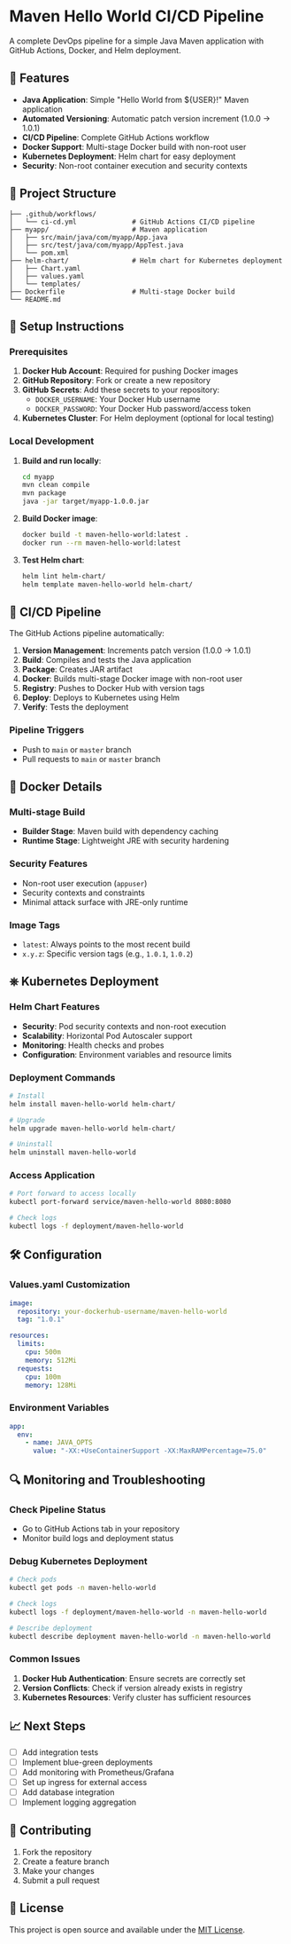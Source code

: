 # Maven Hello World CI/CD Pipeline

A complete DevOps pipeline for a simple Java Maven application with GitHub Actions, Docker, and Helm deployment.

## 🚀 Features

- **Java Application**: Simple "Hello World from ${USER}!" Maven application
- **Automated Versioning**: Automatic patch version increment (1.0.0 → 1.0.1)
- **CI/CD Pipeline**: Complete GitHub Actions workflow
- **Docker Support**: Multi-stage Docker build with non-root user
- **Kubernetes Deployment**: Helm chart for easy deployment
- **Security**: Non-root container execution and security contexts

## 📁 Project Structure

```
├── .github/workflows/
│   └── ci-cd.yml              # GitHub Actions CI/CD pipeline
├── myapp/                     # Maven application
│   ├── src/main/java/com/myapp/App.java
│   ├── src/test/java/com/myapp/AppTest.java
│   └── pom.xml
├── helm-chart/                # Helm chart for Kubernetes deployment
│   ├── Chart.yaml
│   ├── values.yaml
│   └── templates/
├── Dockerfile                 # Multi-stage Docker build
└── README.md
```

## 🔧 Setup Instructions

### Prerequisites

1. **Docker Hub Account**: Required for pushing Docker images
2. **GitHub Repository**: Fork or create a new repository
3. **GitHub Secrets**: Add these secrets to your repository:
   - `DOCKER_USERNAME`: Your Docker Hub username
   - `DOCKER_PASSWORD`: Your Docker Hub password/access token
4. **Kubernetes Cluster**: For Helm deployment (optional for local testing)

### Local Development

1. **Build and run locally**:
   ```bash
   cd myapp
   mvn clean compile
   mvn package
   java -jar target/myapp-1.0.0.jar
   ```

2. **Build Docker image**:
   ```bash
   docker build -t maven-hello-world:latest .
   docker run --rm maven-hello-world:latest
   ```

3. **Test Helm chart**:
   ```bash
   helm lint helm-chart/
   helm template maven-hello-world helm-chart/
   ```

## 🔄 CI/CD Pipeline

The GitHub Actions pipeline automatically:

1. **Version Management**: Increments patch version (1.0.0 → 1.0.1)
2. **Build**: Compiles and tests the Java application
3. **Package**: Creates JAR artifact
4. **Docker**: Builds multi-stage Docker image with non-root user
5. **Registry**: Pushes to Docker Hub with version tags
6. **Deploy**: Deploys to Kubernetes using Helm
7. **Verify**: Tests the deployment

### Pipeline Triggers

- Push to `main` or `master` branch
- Pull requests to `main` or `master` branch

## 🐳 Docker Details

### Multi-stage Build
- **Builder Stage**: Maven build with dependency caching
- **Runtime Stage**: Lightweight JRE with security hardening

### Security Features
- Non-root user execution (`appuser`)
- Security contexts and constraints
- Minimal attack surface with JRE-only runtime

### Image Tags
- `latest`: Always points to the most recent build
- `x.y.z`: Specific version tags (e.g., `1.0.1`, `1.0.2`)

## ⎈ Kubernetes Deployment

### Helm Chart Features
- **Security**: Pod security contexts and non-root execution
- **Scalability**: Horizontal Pod Autoscaler support
- **Monitoring**: Health checks and probes
- **Configuration**: Environment variables and resource limits

### Deployment Commands
```bash
# Install
helm install maven-hello-world helm-chart/

# Upgrade
helm upgrade maven-hello-world helm-chart/

# Uninstall
helm uninstall maven-hello-world
```

### Access Application
```bash
# Port forward to access locally
kubectl port-forward service/maven-hello-world 8080:8080

# Check logs
kubectl logs -f deployment/maven-hello-world
```

## 🛠️ Configuration

### Values.yaml Customization
```yaml
image:
  repository: your-dockerhub-username/maven-hello-world
  tag: "1.0.1"

resources:
  limits:
    cpu: 500m
    memory: 512Mi
  requests:
    cpu: 100m
    memory: 128Mi
```

### Environment Variables
```yaml
app:
  env:
    - name: JAVA_OPTS
      value: "-XX:+UseContainerSupport -XX:MaxRAMPercentage=75.0"
```

## 🔍 Monitoring and Troubleshooting

### Check Pipeline Status
- Go to GitHub Actions tab in your repository
- Monitor build logs and deployment status

### Debug Kubernetes Deployment
```bash
# Check pods
kubectl get pods -n maven-hello-world

# Check logs
kubectl logs -f deployment/maven-hello-world -n maven-hello-world

# Describe deployment
kubectl describe deployment maven-hello-world -n maven-hello-world
```

### Common Issues
1. **Docker Hub Authentication**: Ensure secrets are correctly set
2. **Version Conflicts**: Check if version already exists in registry
3. **Kubernetes Resources**: Verify cluster has sufficient resources

## 📈 Next Steps

- [ ] Add integration tests
- [ ] Implement blue-green deployments
- [ ] Add monitoring with Prometheus/Grafana
- [ ] Set up ingress for external access
- [ ] Add database integration
- [ ] Implement logging aggregation

## 🤝 Contributing

1. Fork the repository
2. Create a feature branch
3. Make your changes
4. Submit a pull request

## 📄 License

This project is open source and available under the [MIT License](LICENSE).